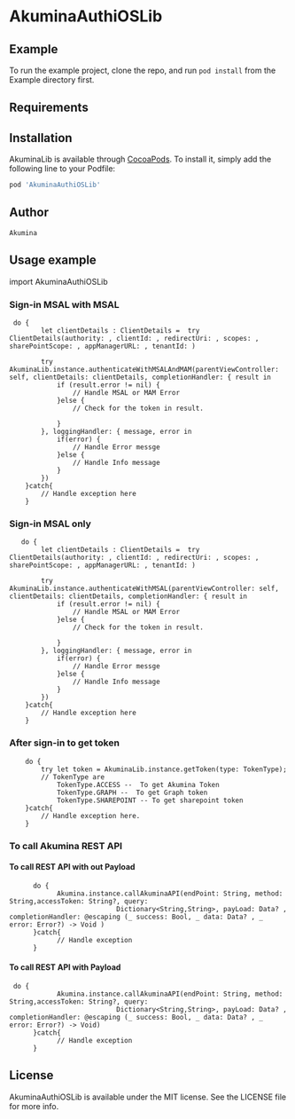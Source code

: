 # AkuminaAuthiOSLib

## Example

To run the example project, clone the repo, and run `pod install` from the Example directory first.

## Requirements

## Installation

AkuminaLib is available through [CocoaPods](https://cocoapods.org). To install
it, simply add the following line to your Podfile:

```ruby
pod 'AkuminaAuthiOSLib'
```

## Author
    Akumina

## Usage example

   import AkuminaAuthiOSLib
    
   ### Sign-in MSAL with MSAL 
    
     do {
            let clientDetails : ClientDetails =  try ClientDetails(authority: , clientId: , redirectUri: , scopes: , sharePointScope: , appManagerURL: , tenantId: )
                
            try AkuminaLib.instance.authenticateWithMSALAndMAM(parentViewController: self, clientDetails: clientDetails, completionHandler: { result in
                if (result.error != nil) {
                    // Handle MSAL or MAM Error 
                }else {
                    // Check for the token in result. 
                        
                }
            }, loggingHandler: { message, error in
                if(error) {
                    // Handle Error messge
                }else {
                    // Handle Info message 
                }
            })
        }catch{
            // Handle exception here
        }
   ### Sign-in MSAL only
           
       do {
            let clientDetails : ClientDetails =  try ClientDetails(authority: , clientId: , redirectUri: , scopes: , sharePointScope: , appManagerURL: , tenantId: )
                
            try AkuminaLib.instance.authenticateWithMSAL(parentViewController: self, clientDetails: clientDetails, completionHandler: { result in
                if (result.error != nil) {
                    // Handle MSAL or MAM Error 
                }else {
                    // Check for the token in result. 
                        
                }
            }, loggingHandler: { message, error in
                if(error) {
                    // Handle Error messge
                }else {
                    // Handle Info message 
                }
            })
        }catch{
            // Handle exception here
        }
   ### After sign-in to get token 
        
        do {
            try let token = AkuminaLib.instance.getToken(type: TokenType);
            // TokenType are 
                TokenType.ACCESS --  To get Akumina Token 
                TokenType.GRAPH --  To get Graph token 
                TokenType.SHAREPOINT -- To get sharepoint token 
        }catch{
            // Handle exception here. 
        }
   ### To call Akumina REST API 
   #### To call REST API with out Payload 
          do {
                Akumina.instance.callAkuminaAPI(endPoint: String, method: String,accessToken: String?, query:
                               Dictionary<String,String>, payLoad: Data? , completionHandler: @escaping (_ success: Bool, _ data: Data? , _ error: Error?) -> Void )
          }catch{
                // Handle exception 
          }
   
   #### To call REST API with Payload 
    
     do {
                Akumina.instance.callAkuminaAPI(endPoint: String, method: String,accessToken: String?, query:
                               Dictionary<String,String>, payLoad: Data? , completionHandler: @escaping (_ success: Bool, _ data: Data? , _ error: Error?) -> Void)
          }catch{
                // Handle exception 
          }
   
## License

AkuminaAuthiOSLib is available under the MIT license. See the LICENSE file for more info.
